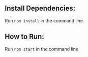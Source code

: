 ## Install Dependencies:
Run `npm install` in the command line

## How to Run:
Run `npm start` in the command line
